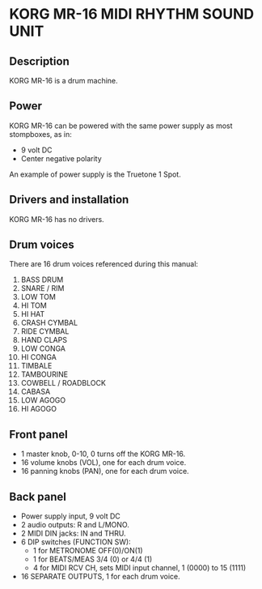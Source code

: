 # KORG MR-16 MIDI RHYTHM SOUND UNIT

## Description

KORG MR-16 is a drum machine.

## Power

KORG MR-16 can be powered with the same power supply as most stompboxes, as in: 
* 9 volt DC
* Center negative polarity

An example of power supply is the Truetone 1 Spot.

## Drivers and installation

KORG MR-16 has no drivers.

## Drum voices

There are 16 drum voices referenced during this manual:
1. BASS DRUM
2. SNARE / RIM
3. LOW TOM
4. HI TOM
5. HI HAT
6. CRASH CYMBAL
7. RIDE CYMBAL
8. HAND CLAPS
9. LOW CONGA
10. HI CONGA
11. TIMBALE
12. TAMBOURINE
13. COWBELL / ROADBLOCK
14. CABASA
15. LOW AGOGO
16. HI AGOGO

## Front panel

* 1 master knob, 0-10, 0 turns off the KORG MR-16.
* 16 volume knobs (VOL), one for each drum voice.
* 16 panning knobs (PAN), one for each drum voice.
 
## Back panel

* Power supply input, 9 volt DC
* 2 audio outputs: R and L/MONO.
* 2 MIDI DIN jacks: IN and THRU.
* 6 DIP switches (FUNCTION SW):
  * 1 for METRONOME OFF(0)/ON(1)
  * 1 for BEATS/MEAS 3/4 (0) or 4/4 (1)
  * 4 for MIDI RCV CH, sets MIDI input channel, 1 (0000) to 15 (1111)
* 16 SEPARATE OUTPUTS, 1 for each drum voice.
